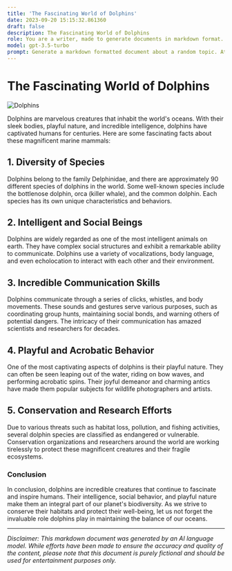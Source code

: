 ```yaml
---
title: 'The Fascinating World of Dolphins'
date: 2023-09-20 15:15:32.861360
draft: false
description: The Fascinating World of Dolphins
role: You are a writer, made to generate documents in markdown format. It is very important that all of the documents you generate are in valid markdown format.
model: gpt-3.5-turbo
prompt: Generate a markdown formatted document about a random topic. At the bottom, include a disclaimer explaining that the document was generated by you. The first line of the document should be the title. Make sure that the entire document is in proper markdown format, using a mix of various tags to make the document visually appealing.
---
```


# The Fascinating World of Dolphins

![Dolphins](https://www.example.com/images/dolphins.jpg)

Dolphins are marvelous creatures that inhabit the world's oceans. With their sleek bodies, playful nature, and incredible intelligence, dolphins have captivated humans for centuries. Here are some fascinating facts about these magnificent marine mammals:

## 1. Diversity of Species

Dolphins belong to the family Delphinidae, and there are approximately 90 different species of dolphins in the world. Some well-known species include the bottlenose dolphin, orca (killer whale), and the common dolphin. Each species has its own unique characteristics and behaviors.

## 2. Intelligent and Social Beings

Dolphins are widely regarded as one of the most intelligent animals on earth. They have complex social structures and exhibit a remarkable ability to communicate. Dolphins use a variety of vocalizations, body language, and even echolocation to interact with each other and their environment.

## 3. Incredible Communication Skills

Dolphins communicate through a series of clicks, whistles, and body movements. These sounds and gestures serve various purposes, such as coordinating group hunts, maintaining social bonds, and warning others of potential dangers. The intricacy of their communication has amazed scientists and researchers for decades.

## 4. Playful and Acrobatic Behavior

One of the most captivating aspects of dolphins is their playful nature. They can often be seen leaping out of the water, riding on bow waves, and performing acrobatic spins. Their joyful demeanor and charming antics have made them popular subjects for wildlife photographers and artists.

## 5. Conservation and Research Efforts

Due to various threats such as habitat loss, pollution, and fishing activities, several dolphin species are classified as endangered or vulnerable. Conservation organizations and researchers around the world are working tirelessly to protect these magnificent creatures and their fragile ecosystems.

### Conclusion

In conclusion, dolphins are incredible creatures that continue to fascinate and inspire humans. Their intelligence, social behavior, and playful nature make them an integral part of our planet's biodiversity. As we strive to conserve their habitats and protect their well-being, let us not forget the invaluable role dolphins play in maintaining the balance of our oceans.

---

*Disclaimer: This markdown document was generated by an AI language model. While efforts have been made to ensure the accuracy and quality of the content, please note that this document is purely fictional and should be used for entertainment purposes only.*